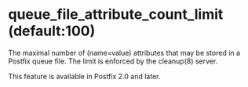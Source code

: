 # queue_file_attribute_count_limit (default:100) 


The maximal number of (name=value) attributes that may be stored
in a Postfix queue file. The limit is enforced by the cleanup(8)
server.



This feature is available in Postfix 2.0 and later.



